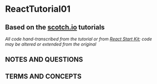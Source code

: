 # ReactTutorial01
## Based on the [scotch.io](https://scotch.io/tutorials/learning-react-getting-started-and-concepts) tutorials

*All code hand-transcribed from the tutorial or from [React Start Kit](https://facebook.github.io/react/downloads/react-15.0.1.zip); code may be altered or extended from the original*

## NOTES AND QUESTIONS

## TERMS AND CONCEPTS
